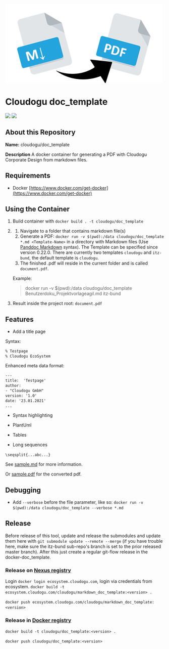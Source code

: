 ![logo](resources/images/markdown-pdf.png)

# Cloudogu doc_template

[![](https://images.microbadger.com/badges/image/cloudogu/doc_template.svg)](https://hub.docker.com/r/cloudogu/doc_template/)
[![](https://images.microbadger.com/badges/version/cloudogu/doc_template.svg)](https://hub.docker.com/r/cloudogu/doc_template/)

## About this Repository

**Name:** cloudogu/doc_template

**Description** A docker container for generating a PDF with Cloudogu Corporate Design from markdown files.

## Requirements

- Docker [https://www.docker.com/get-docker](https://www.docker.com/get-docker)

## Using the Container

1. Build container with `docker build . -t cloudogu/doc_template`
2. 
   1. Navigate to a folder that contains markdown file(s)
   2. Generate a PDF: `docker run -v $(pwd):/data cloudogu/doc_template *.md <Template-Name>` in a directory with Markdown
      files (Use [Panddoc Markdown](http://pandoc.org/MANUAL.html#pandocs-markdown) syntax). The Template can be specified
      since version 0.22.0. There are currently two templates `cloudogu` and `itz-bund`, the default template is `cloudogu`.
   3. The finished .pdf will reside in the current folder and is called `document.pdf`.

   Example:     
   > docker run -v $(pwd):/data cloudogu/doc_template Benutzerdoku_Projektvorlageagil.md itz-bund
3. Result inside the project root: `document.pdf`

## Features

- Add a title page

Syntax:

```
% Testpage
% Cloudogu EcoSystem
```

Enhanced meta data format:

```
---
title:  'Testpage'
author:
- "Cloudogu GmbH"
version: '1.0'
date: '23.01.2021' 
...
```

- Syntax highlighting

- PlantUml

- Tables

- Long sequences

`\seqsplit{...abc...}`

See [sample.md](resources/sample/sample.md) for more information.

Or [sample.pdf](resources/sample/sample.pdf) for the converted pdf.

## Debugging

* Add `--verbose` before the file parameter, like so: `docker run -v $(pwd):/data cloudogu/doc_template --verbose *.md`

## Release

Before release of this tool, update and release the submodules and update them here with `git submodule update --remote --merge`
(if you have trouble here, make sure the itz-bund sub-repo's branch is set to the prior released master branch).
After this just create a regular git-flow release in the docker-doc_template.

### Release on [Nexus registry](https://ecosystem.cloudogu.com/nexus/?ticket=ST-483-grh-sru8yBb5vuAwKCkW-EiS4Ww-cas#browse/browse:docker-registry:v2%2Fcloudogu)
Login `docker login ecosystem.cloudogu.com`, login via credentials from ecosystem.
`docker build -t ecosystem.cloudogu.com/cloudogu/markdown_doc_template:<version> .`

`docker push ecosystem.cloudogu.com/cloudogu/markdown_doc_template:<version>`

### Release in [Docker registry](https://hub.docker.com/repository/docker/cloudogu/doc_template)

`docker build -t cloudogu/doc_template:<version> .`

`docker push cloudogu/doc_template:<version>`